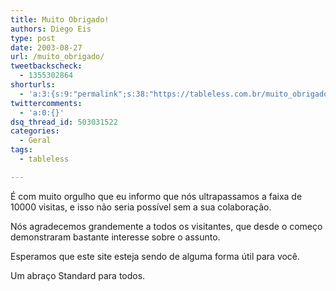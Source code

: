 ```yaml
---
title: Muito Obrigado!
authors: Diego Eis
type: post
date: 2003-08-27
url: /muito_obrigado/
tweetbackscheck:
  - 1355302864
shorturls:
  - 'a:3:{s:9:"permalink";s:38:"https://tableless.com.br/muito_obrigado";s:7:"tinyurl";s:26:"https://tinyurl.com/3shjksq";s:4:"isgd";s:19:"https://is.gd/A0Ww5k";}'
twittercomments:
  - 'a:0:{}'
dsq_thread_id: 503031522
categories:
  - Geral
tags:
  - tableless

---
```

É com muito orgulho que eu informo que nós ultrapassamos a faixa de 10000 visitas, e isso não seria possível sem a sua colaboração.
  
Nós agradecemos grandemente a todos os visitantes, que desde o começo demonstraram bastante interesse sobre o assunto.
  
Esperamos que este site esteja sendo de alguma forma útil para você.
  
Um abraço Standard para todos.